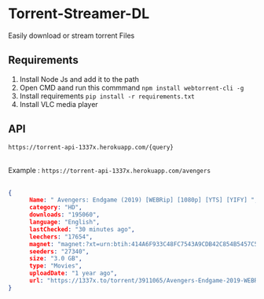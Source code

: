 # Torrent-Streamer-DL
Easily download or stream torrent Files

## Requirements
1. Install Node Js and add it to the path<br />
2. Open CMD aand run this commmand `npm install webtorrent-cli -g`<br />
3. Install requirements `pip install -r requirements.txt`<br />
4. Install VLC media player<br />

## API 
`https://torrent-api-1337x.herokuapp.com/{query}`<br /><br />

Example : `https://torrent-api-1337x.herokuapp.com/avengers`<br /><br />

```json
{
      Name: " Avengers: Endgame (2019) [WEBRip] [1080p] [YTS] [YIFY] ",
      category: "HD",
      downloads: "195060",
      language: "English",
      lastChecked: "30 minutes ago",
      leechers: "17654",
      magnet: "magnet:?xt=urn:btih:414A6F933C48FC7543A9CDB42C854B5457C5BCC7&dn=Avengers%3A+Endgame+%282019%29+%5BWEBRip%5D+%5B1080p%5D+%5BYTS%5D+%5BYIFY%5D&tr=udp%3A%2F%2Ftracker.coppersurfer.tk%3A6969%2Fannounce&tr=udp%3A%2F%2F9.rarbg.com%3A2710%2Fannounce&tr=udp%3A%2F%2Fp4p.arenabg.com%3A1337&tr=udp%3A%2F%2Ftracker.internetwarriors.net%3A1337&tr=udp%3A%2F%2Ftracker.opentrackr.org%3A1337%2Fannounce&tr=udp%3A%2F%2Ftracker.zer0day.to%3A1337%2Fannounce&tr=udp%3A%2F%2Ftracker.leechers-paradise.org%3A6969%2Fannounce&tr=udp%3A%2F%2Fcoppersurfer.tk%3A6969%2Fannounce",
      seeders: "27340",
      size: "3.0 GB",
      type: "Movies",
      uploadDate: "1 year ago",
      url: "https://1337x.to/torrent/3911065/Avengers-Endgame-2019-WEBRip-1080p-YTS-YIFY/"
}
```
